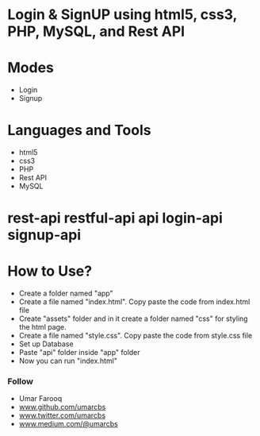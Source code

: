 # Login & SignUP using html5, css3, PHP, MySQL, and Rest API


# Modes
- Login
- Signup 

# Languages and Tools
- html5
- css3
- PHP
- Rest API
- MySQL


# rest-api restful-api api login-api signup-api

# How to Use?
- Create a folder named "app"
- Create a file named "index.html". Copy paste the code from index.html file
- Create "assets" folder and in it create a folder named "css" for styling the html page.
- Create a file named "style.css". Copy paste the code from style.css file
- Set up Database
- Paste "api" folder inside "app" folder
- Now you can run "index.html"

### Follow
- Umar Farooq
- www.github.com/umarcbs
- www.twitter.com/umarcbs
- www.medium.com/@umarcbs